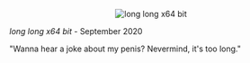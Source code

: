  <span style="display:block;text-align:center;"><img src="../../visuals/long-long-x64-bit.jpeg" alt="long long x64 bit"> 

_long long x64 bit_ - September 2020

"Wanna hear a joke about my penis? Nevermind, it's too long."

</span>
